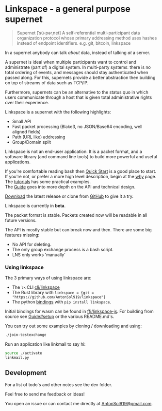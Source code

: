 
# Linkspace - a general purpose supernet

> Supernet  [ˈsü-pərˌnet]
> A self-referential multi-participant data organization protocol whose primary
> addressing method uses hashes instead of endpoint identifiers.
> e.g. git, bitcoin, linkspace


In a supernet anybody can talk _about_ data, instead of talking _at_ a server.

A supernet is ideal when multiple participants want to control and administrate (part of) a digital system.
In multi-party systems: there is no total ordering of events, and messages should stay authenticated when passed along.
For this, supernets provide a better abstraction then building on top of streams of data such as TCP/IP.

Furthermore, supernets can be an alternative to the status quo in which users communicate through a host that is given total administrative rights over their experience.

Linkspace is a supernet with the following highlights:

- Small API
- Fast packet processing (Blake3, no JSON/Base64 encoding, well aligned fields)
- Path (URL like) addressing
- Group/Domain split

Linkspace is not an end-user application. 
It is a packet format, and a software library (and command line tools) to build more powerful and useful applications.

If you're comfortable reading bash then [Quick Start](https://www.linkspace.dev/code.html) is a good place to start.   
If you're not, or prefer a more high level description, begin at the [why](https://linkspace.dev/why.html) page. 
The [tutorials](https://www.linkspace.dev/docs/tutorial/index.html) has some practical examples.  
The [Guide](https://www.linkspace.dev/docs/guide/index.html) goes into more depth on the API and technical design.

[Download](https://github.com/AntonSol919/linkspace/releases) the latest release or clone from [GitHub](https://github.com/AntonSol919/linkspace)
to give it a try.



Linkspace is currently in **beta**.

The packet format is stable. Packets created now will be readable in all future versions.

The API is mostly stable but can break now and then.
There are some big features missing:

- No API for deleting.
- The only group exchange process is a bash script.
- LNS only works 'manually'

### Using linkspace

The 3 primary ways of using linkspace are:

- The `lk` CLI [cli/linkspace](./cli/linkspace)
- The Rust library with `linkspace = {git = "https://github.com/AntonSol919/linkspace"}`
- The python [bindings](https://pypi.org/project/linkspace/) with `pip install linkspace`. 

Initial bindings for wasm can be found in [ffi/linkspace-js](./ffi/linkspace-js).
For building from source see [Guide#setup](https://www.linkspace.dev/docs/guide/index.html#setup) or the various README.md's.

You can try out some examples by cloning / downloading and using:

```bash
./join-testexchange
```

Run an application like linkmail to say hi:

```bash
source ./activate
linkmail.py
```

## Development

For a list of todo's and other notes see the dev folder. 

Feel free to send me feedback or ideas!

You open an issue or can contact me directly at <AntonSol919@gmail.com>.

